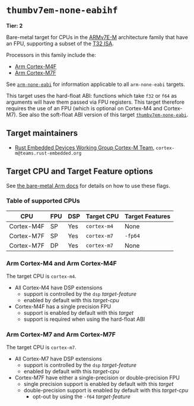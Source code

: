 # `thumbv7em-none-eabihf`

**Tier: 2**

Bare-metal target for CPUs in the [ARMv7E-M] architecture family that have an
FPU, supporting a subset of the [T32 ISA][t32-isa].

Processors in this family include the:

* [Arm Cortex-M4F][cortex-m4]
* [Arm Cortex-M7F][cortex-m7]

See [`arm-none-eabi`](arm-none-eabi.md) for information applicable to all
`arm-none-eabi` targets.

This target uses the hard-float ABI: functions which take `f32` or `f64` as
arguments will have them passed via FPU registers. This target therefore
requires the use of an FPU (which is optional on Cortex-M4 and Cortex-M7). See
also the soft-float ABI version of this target
[`thumbv7em-none-eabi`](thumbv7em-none-eabi.md).

[t32-isa]: https://developer.arm.com/Architectures/T32%20Instruction%20Set%20Architecture
[ARMv7E-M]: https://developer.arm.com/documentation/ddi0403/latest/
[cortex-m4]: https://developer.arm.com/Processors/Cortex-M4
[cortex-m7]: https://developer.arm.com/Processors/Cortex-M7

## Target maintainers

* [Rust Embedded Devices Working Group Cortex-M
  Team](https://github.com/rust-embedded), `cortex-m@teams.rust-embedded.org`

## Target CPU and Target Feature options

See [the bare-metal Arm
docs](arm-none-eabi.md#target-cpu-and-target-feature-options) for details on how
to use these flags.

### Table of supported CPUs

| CPU        | FPU | DSP | Target CPU  | Target Features |
| ---------- | --- | --- | ----------- | --------------- |
| Cortex-M4F | SP  | Yes | `cortex-m4` | None            |
| Cortex-M7F | SP  | Yes | `cortex-m7` | `-fp64`         |
| Cortex-M7F | DP  | Yes | `cortex-m7` | None            |

### Arm Cortex-M4 and Arm Cortex-M4F

The target CPU is `cortex-m4`.

* All Cortex-M4 have DSP extensions
  * support is controlled by the `dsp` *target-feature*
  * enabled by default with this *target-cpu*
* Cortex-M4F has a single precision FPU
  * support is enabled by default with this *target*
  * support is required when using the hard-float ABI

### Arm Cortex-M7 and Arm Cortex-M7F

The target CPU is `cortex-m7`.

* All Cortex-M7 have DSP extensions
  * support is controlled by the `dsp` *target-feature*
  * enabled by default with this *target-cpu*
* Cortex-M7F have either a single-precision or double-precision FPU
  * single precision support is enabled by default with this *target*
  * double-precision support is enabled by default with this *target-cpu*
    * opt-out by using the `-f64` *target-feature*
